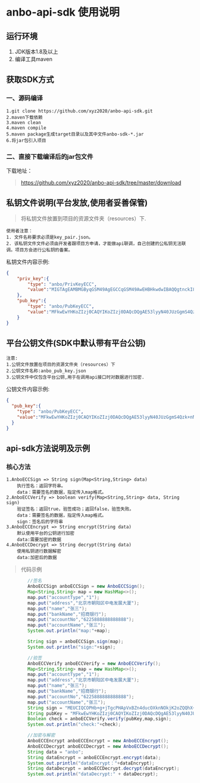# anbo-api-sdk 使用说明

## 运行环境

1. JDK版本1.8及以上
2. 编译工具maven

## 获取SDK方式

### 一、源码编译

    1.git clone https://github.com/xyz2020/anbo-api-sdk.git
    2.maven下载依赖
    3.maven clean 
    4.maven compile
    5.maven package生成target目录以及其中文件anbo-sdk-*.jar
    6.将jar包引入项目

### 二、直接下载编译后的jar包文件

下载地址：
> https://github.com/xyz2020/anbo-api-sdk/tree/master/download

## 私钥文件说明(平台发放,使用者妥善保管)

> 将私钥文件放置到项目的资源文件夹（resources）下.

    使用者注意：
    1. 文件名称要求必须是key_pair.json。
    2. 该私钥文件文件必须由开发者跟项目方申请，才能做api联调，自己创建的公私钥无法联调。项目方会进行公私钥的备案。

私钥文件内容示例:

```json
{
    "priv_key":{
        "type": "anbo/PrivKeyECC",
        "value":"MIGTAgEAMBMGByqGSM49AgEGCCqGSM49AwEHBHkwdwIBAQQgtnckI8teu4j2G7uIREXhGBuG4RskNKT1xj6cIz0X21+gCgYIKoZIzj0DAQehRANCAATneXLI3jQlTMaCZLhDOT6c2eZsikoFKoUbkHXMMp1Q38Fn+ycJZum8a05b2T3g9vEa/QtHEoVLxAuwXDtt3T5D"
    },
    "pub_key":{
        "type": "anbo/PubKeyECC",
        "value":"MFkwEwYHKoZIzj0CAQYIKoZIzj0DAQcDQgAE53lyyN40JUzGgmS4Qzk+nNnmbIpKBSqFG5B1zDKdUN/BZ/snCWbpvGtOW9k94PbxGv0LRxKFS8QLsFw7bd0+Qw=="
    }
}
```

## 平台公钥文件(SDK中默认带有平台公钥)

    注意:
    1.公钥文件放置在项目的资源文件夹（resources）下
    2.公钥文件名称:anbo_pub_key.json
    3.公钥文件中仅包含平台公钥,用于在调用api接口时对数据进行加密.

公钥文件内容示例:

```json
{
  "pub_key":{
    "type": "anbo/PubKeyECC",
    "value":"MFkwEwYHKoZIzj0CAQYIKoZIzj0DAQcDQgAE53lyyN40JUzGgmS4Qzk+nNnmbIpKBSqFG5B1zDKdUN/BZ/snCWbpvGtOW9k94PbxGv0LRxKFS8QLsFw7bd0+Qw=="
  }
}
```

## api-sdk方法说明及示例

### 核心方法

    1.AnboECCSign => String sign(Map<String,String> data)
        执行签名：返回字符串。
        data：需要签名的数据，指定传入map格式。
    2.AnboECCVerify => boolean verify(Map<String,String> data, String sign)
        验证签名：返回true，验签成功；返回false，验签失败。
        data：需要签名的数据，指定传入map格式。
        sign：签名后的字符串
    3.AnboECCEncrypt => String encrypt(String data)
        默认使用平台的公钥进行加密
        data:需要加密的数据
    4.AnboECCDecrypt => String decrypt(String data)
        使用私钥进行数据解密
        data:加密后的数据

> 代码示例

```java
        //签名
        AnboECCSign anboECCSign = new AnboECCSign();
        Map<String,String> map = new HashMap<>();
        map.put("accountType","1");
        map.put("address","北京市朝阳区中电发展大厦");
        map.put("name","张三");
        map.put("bankName","招商银行");
        map.put("accountNo","6225888888888888");
        map.put("accountName","张三");
        System.out.println("map:"+map);

        String sign = anboECCSign.sign(map);
        System.out.println("sign:"+sign);

```

```java
        //验签
        AnboECCVerify anboECCVerify = new AnboECCVerify();
        Map<String,String> map = new HashMap<>();
        map.put("accountType","1");
        map.put("address","北京市朝阳区中电发展大厦");
        map.put("name","张三");
        map.put("bankName","招商银行");
        map.put("accountNo","6225888888888888");
        map.put("accountName","张三");
        String sign = "MEUCIQCOPHb+g+jTgcPHApVxBZn4ducOXknNOkjK2oZQQhX+MwIgbnIzi/+cZzm9388t3fK6FWpYsjGsgveAPfMDFS+IKPk=";
        String pubKey = "MFkwEwYHKoZIzj0CAQYIKoZIzj0DAQcDQgAE53lyyN40JUzGgmS4Qzk+nNnmbIpKBSqFG5B1zDKdUN/BZ/snCWbpvGtOW9k94PbxGv0LRxKFS8QLsFw7bd0+Qw==";
        Boolean check = anboECCVerify.verify(pubKey,map,sign);
        System.out.println("check:"+check);
```

```java
        //加密与解密
        AnboECCEncrypt anboECCEncrypt = new AnboECCEncrypt();
        AnboECCDecrypt anboECCDecrypt = new AnboECCDecrypt();
        String data = "anbo";
        String dataEncrypt = anboECCEncrypt.encrypt(data);
        System.out.println("dataEncrypt："+dataEncrypt);
        String dataDecrypt = anboECCDecrypt.decrypt(dataEncrypt);
        System.out.println("dataDecrypt:" + dataDecrypt);
```